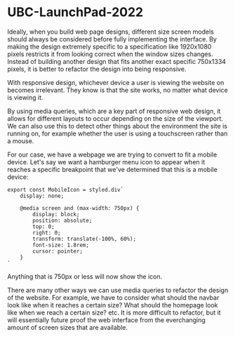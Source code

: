 # UBC-LaunchPad-2022

Ideally, when you build web page designs, different size screen models should always be considered before fully implementing the interface. By making the design extremely specific to a specification like 1920x1080 pixels restricts it from looking correct when the window sizes changes. Instead of building another design that fits another exact specific 750x1334 pixels, it is better to refactor the design into being responsive.

With responsive design, whichever device a user is viewing the website on becomes irrelevant. They know is that the site works, no matter what device is viewing it.

By using media queries, which are a key part of responsive web design, it allows for different layouts to occur depending on the size of the viewport. We can also use this to detect other things about the environment the site is running on, for example whether the user is using a touchscreen rather than a mouse.

For our case, we have a webpage we are trying to convert to fit a mobile device. Let's say we want a hamburger menu icon to appear when it reaches a specific breakpoint that we've determined that this is a mobile device:

```
export const MobileIcon = styled.div`
    display: none;

    @media screen and (max-width: 750px) {
        display: block;
        position: absolute;
        top: 0;
        right: 0;
        transform: translate(-100%, 60%);
        font-size: 1.8rem;
        cursor: pointer;
    }
`
```

Anything that is 750px or less will now show the icon.

There are many other ways we can use media queries to refactor the design of the website. For example, we have to consider what should the navbar look like when it reaches a certain size? What should the homepage look like when we reach a certain size? etc. It is more difficult to refactor, but it will essentially future proof the web interface from the everchanging amount of screen sizes that are available.
